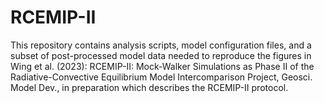 # RCEMIP-II

This repository contains analysis scripts, model configuration files, and a subset of post-processed model data needed to reproduce the figures in Wing et al. (2023): RCEMIP-II: Mock-Walker Simulations as Phase II of the Radiative-Convective Equilibrium Model Intercomparison Project, Geosci. Model Dev., in preparation which describes the RCEMIP-II protocol. 
